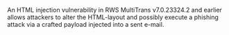 An HTML injection vulnerability in RWS MultiTrans v7.0.23324.2 and earlier allows attackers to alter the HTML-layout and possibly execute a phishing attack via a crafted payload injected into a sent e-mail.
